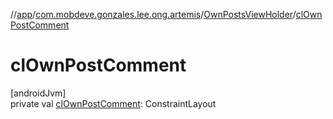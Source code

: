 //[app](../../../index.md)/[com.mobdeve.gonzales.lee.ong.artemis](../index.md)/[OwnPostsViewHolder](index.md)/[clOwnPostComment](cl-own-post-comment.md)

# clOwnPostComment

[androidJvm]\
private val [clOwnPostComment](cl-own-post-comment.md): ConstraintLayout
